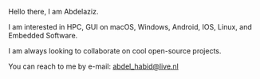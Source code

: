 Hello there, I am Abdelaziz.

I am interested in HPC, GUI on macOS, Windows, Android, IOS, Linux, and Embedded Software.

I am always looking to collaborate on cool open-source projects.

You can reach to me by e-mail: abdel_habid@live.nl
